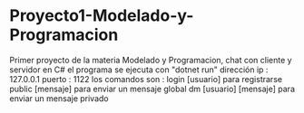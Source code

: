 # Proyecto1-Modelado-y-Programacion
Primer proyecto de la materia Modelado y Programacion, chat con cliente y servidor en C#
el programa se ejecuta con "dotnet run"
dirección ip : 127.0.0.1
puerto : 1122
los comandos son :
    login [usuario] para registrarse
    public [mensaje] para enviar un mensaje global
    dm [usuario] [mensaje] para enviar un mensaje privado
